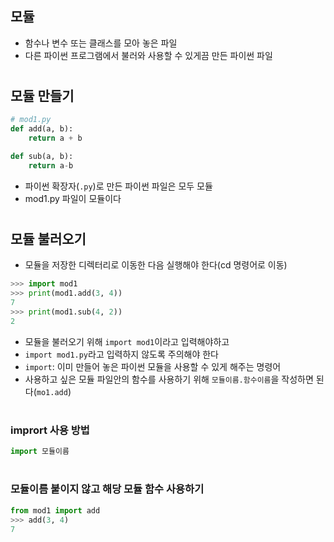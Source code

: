 ## 모듈
- 함수나 변수 또는 클래스를 모아 놓은 파일
- 다른 파이썬 프로그램에서 불러와 사용할 수 있게끔 만든 파이썬 파일
#
## 모듈 만들기
```python
# mod1.py
def add(a, b):
    return a + b

def sub(a, b): 
    return a-b
```
- 파이썬 확장자(`.py`)로 만든 파이썬 파일은 모두 모듈
- mod1.py 파일이 모듈이다
#
## 모듈 불러오기
- 모듈을 저장한 디렉터리로 이동한 다음 실행해야 한다(cd 명령어로 이동)
```python
>>> import mod1
>>> print(mod1.add(3, 4))
7
>>> print(mod1.sub(4, 2))
2
```
- 모듈을 불러오기 위해 `import mod1`이라고 입력해야하고
- `import mod1.py`라고 입력하지 않도록 주의해야 한다
- `import`: 이미 만들어 놓은 파이썬 모듈을 사용할 수 있게 해주는 명령어
- 사용하고 싶은 모듈 파일안의 함수를 사용하기 위해 `모듈이름.함수이름`을 작성하면 된다(`mo1.add`)
#
### imprort 사용 방법
```python
import 모듈이름
```
#
### 모듈이름 붙이지 않고 해당 모듈 함수 사용하기
```python
from mod1 import add
>>> add(3, 4)
7
```
